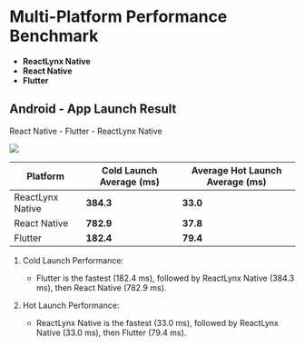 # Multi-Platform Performance Benchmark

- **ReactLynx Native**
- **React Native**
- **Flutter**


## Android - App Launch Result

React Native - Flutter - ReactLynx Native

<img src="/demo/app-launch-demo.mp4" />


| Platform     | Cold Launch Average (ms) | Average Hot Launch Average (ms) |
| ------------ | ---------------- | --------------- |
| ReactLynx Native  | **384.3**        | **33.0**        |
| React Native | **782.9**        | **37.8**        |
| Flutter      | **182.4**        | **79.4**        |

1. Cold Launch Performance:
   - Flutter is the fastest (182.4 ms), followed by ReactLynx Native (384.3 ms), then React Native (782.9 ms).

2. Hot Launch Performance:
   - ReactLynx Native is the fastest (33.0 ms), followed by ReactLynx Native (33.0 ms), then Flutter (79.4 ms).